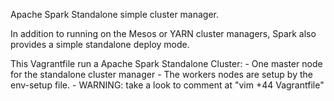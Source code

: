 Apache Spark Standalone simple cluster manager.

In addition to running on the Mesos or YARN cluster managers, Spark also 
provides a simple standalone deploy mode.

This Vagrantfile run a Apache Spark Standalone Cluster:
	- One master node for the standalone cluster manager
	- The workers nodes are setup by the env-setup file.
	- WARNING: take a look to comment at "vim +44 Vagrantfile"
